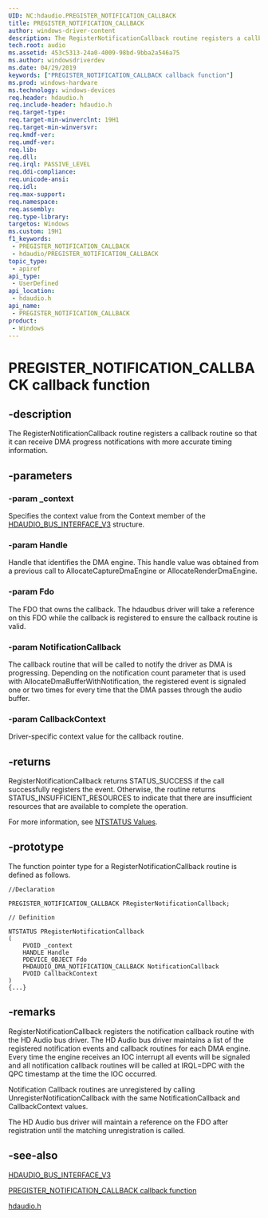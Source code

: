 ```yaml
---
UID: NC:hdaudio.PREGISTER_NOTIFICATION_CALLBACK
title: PREGISTER_NOTIFICATION_CALLBACK
author: windows-driver-content
description: The RegisterNotificationCallback routine registers a callback routine so that it can receive DMA progress notifications with more accurate timing information.
tech.root: audio
ms.assetid: 453c5313-24a0-4009-98bd-9bba2a546a75
ms.author: windowsdriverdev
ms.date: 04/29/2019
keywords: ["PREGISTER_NOTIFICATION_CALLBACK callback function"]
ms.prod: windows-hardware
ms.technology: windows-devices
req.header: hdaudio.h
req.include-header: hdaudio.h
req.target-type: 
req.target-min-winverclnt: 19H1
req.target-min-winversvr: 
req.kmdf-ver: 
req.umdf-ver: 
req.lib: 
req.dll: 
req.irql: PASSIVE_LEVEL
req.ddi-compliance: 
req.unicode-ansi: 
req.idl: 
req.max-support: 
req.namespace: 
req.assembly: 
req.type-library: 
targetos: Windows
ms.custom: 19H1
f1_keywords:
 - PREGISTER_NOTIFICATION_CALLBACK
 - hdaudio/PREGISTER_NOTIFICATION_CALLBACK
topic_type:
 - apiref
api_type:
 - UserDefined
api_location:
 - hdaudio.h
api_name:
 - PREGISTER_NOTIFICATION_CALLBACK
product:
 - Windows
---
```


# PREGISTER_NOTIFICATION_CALLBACK callback function


## -description

The RegisterNotificationCallback routine registers a callback routine so that it can receive DMA progress notifications with more accurate timing information.

## -parameters

### -param _context 

Specifies the context value from the Context member of the [HDAUDIO_BUS_INTERFACE_V3](ns-hdaudio-_hdaudio_bus_interface_v3.md) structure.

### -param Handle 

Handle that identifies the DMA engine. This handle value was obtained from a previous call to AllocateCaptureDmaEngine or AllocateRenderDmaEngine.

### -param Fdo 

The FDO that owns the callback. The hdaudbus driver will take a reference on this FDO while the callback is registered to ensure the callback routine is valid.

### -param NotificationCallback 

The callback routine that will be called to notify the driver as DMA is progressing. Depending on the notification count parameter that is used with AllocateDmaBufferWithNotification, the registered event is signaled one or two times for every time that the DMA passes through the audio buffer.

### -param CallbackContext 

Driver-specific context value for the callback routine.

## -returns

RegisterNotificationCallback returns STATUS_SUCCESS if the call successfully registers the event. Otherwise, the routine returns STATUS_INSUFFICIENT_RESOURCES to indicate that there are insufficient resources that are available to complete the operation. 

For more information, see [NTSTATUS Values](https://docs.microsoft.com/windows-hardware/drivers/kernel/ntstatus-values).

## -prototype

The function pointer type for a RegisterNotificationCallback routine is defined as follows.

```
//Declaration

PREGISTER_NOTIFICATION_CALLBACK PRegisterNotificationCallback; 

// Definition

NTSTATUS PRegisterNotificationCallback 
(
	PVOID _context
	HANDLE Handle
	PDEVICE_OBJECT Fdo
	PHDAUDIO_DMA_NOTIFICATION_CALLBACK NotificationCallback
	PVOID CallbackContext
)
{...}

```

## -remarks

RegisterNotificationCallback registers the notification callback routine with the HD Audio bus driver. The HD Audio bus driver maintains a list of the registered notification events and callback routines for each DMA engine. Every time the engine receives an IOC interrupt all events will be signaled and all notification callback routines will be called at IRQL=DPC with the QPC timestamp at the time the IOC occurred.

Notification Callback routines are unregistered by calling UnregisterNotificationCallback with the same NotificationCallback and CallbackContext values.

The HD Audio bus driver will maintain a reference on the FDO after registration until the matching unregistration is called.

## -see-also

[HDAUDIO_BUS_INTERFACE_V3](ns-hdaudio-_hdaudio_bus_interface_v3.md)

[PREGISTER_NOTIFICATION_CALLBACK callback function](nc-hdaudio-pregister_notification_callback.md)

[hdaudio.h](../hdaudio/index.md)

